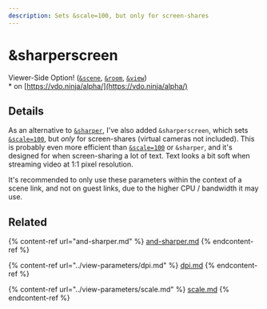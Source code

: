 ```yaml
---
description: Sets &scale=100, but only for screen-shares
---
```


# \&sharperscreen

Viewer-Side Option! ([`&scene`](../view-parameters/scene.md), [`&room`](../../general-settings/room.md), [`&view`](../view-parameters/view.md))\
\* on [https://vdo.ninja/alpha/](https://vdo.ninja/alpha/)

## Details

As an alternative to [`&sharper`](and-sharper.md), I've also added `&sharperscreen`, which sets [`&scale=100`](../view-parameters/scale.md), but _only_ for screen-shares (virtual cameras not included). This is probably even more efficient than [`&scale=100`](../view-parameters/scale.md) or `&sharper`, and it's designed for when screen-sharing a lot of text. Text looks a bit soft when streaming video at 1:1 pixel resolution.

It's recommended to only use these parameters within the context of a scene link, and not on guest links, due to the higher CPU / bandwidth it may use.

## Related

{% content-ref url="and-sharper.md" %}
[and-sharper.md](and-sharper.md)
{% endcontent-ref %}

{% content-ref url="../view-parameters/dpi.md" %}
[dpi.md](../view-parameters/dpi.md)
{% endcontent-ref %}

{% content-ref url="../view-parameters/scale.md" %}
[scale.md](../view-parameters/scale.md)
{% endcontent-ref %}
